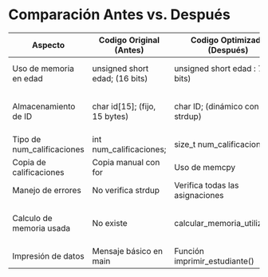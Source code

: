 # Comparación Antes vs. Después

| Aspecto | Codigo Original (Antes) | Codigo Optimizado (Después) | Mejora |
|---------|----------------------------|---------------------------------|------------|
| Uso de memoria en edad | unsigned short edad; (16 bits) | unsigned short edad : 7; (7 bits) | Reduce espacio con bitfield |
| Almacenamiento de ID | char id[15]; (fijo, 15 bytes) | char ID; (dinámico con strdup) | Evita desperdicio de memoria |
| Tipo de num_calificaciones | int num_calificaciones; | size_t num_calificaciones; | Más seguro y portátil |
| Copia de calificaciones | Copia manual con for | Uso de memcpy | Mayor eficiencia |
| Manejo de errores | No verifica strdup | Verifica todas las asignaciones | Mayor seguridad |
| Calculo de memoria usada | No existe | calcular_memoria_utilizada() | Permite analizar uso de memoria |
| Impresión de datos | Mensaje básico en main | Función imprimir_estudiante() | Salida más organizada |
